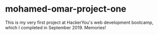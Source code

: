 # mohamed-omar-project-one

This is my very first project at HackerYou's web development bootcamp, which I completed in September 2019. Memories!
